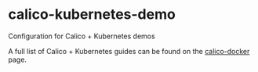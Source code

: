 # calico-kubernetes-demo
Configuration for Calico + Kubernetes demos

A full list of Calico + Kubernetes guides can be found on the [calico-docker](https://github.com/Metaswitch/calico-docker) page.
